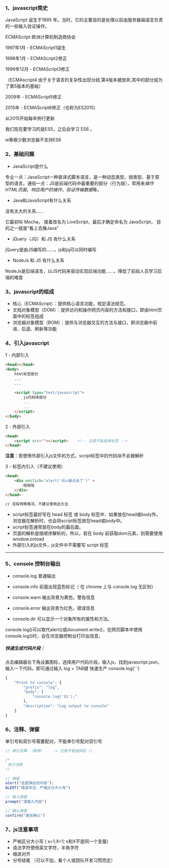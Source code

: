 ### 1、javascript简史

JavaScript 诞生于1995 年。当时，它的主要目的是处理以前由服务器端语言负责的一些输入验证操作。

ECMAScript  欧洲计算机制造商协会

1997年1月  -  ECMAScript1诞生

1998年1月  -  ECMAScript2修正

1999年12月  -  ECMAScript3修正

（ECMAscript4 由于关于语言的复杂性出现分歧,第4版本被放弃,其中的部分成为了第5版本的基础）

2009年  -  ECMAScript5修正

2015年  -  ECMAScript6修正（也称为ES2015）

从2015开始每年例行更新 

我们现在要学习的是ES5，之后会学习 ES6 。

ie等极少数浏览器不支持ES6

### 2、基础问题

- JavaScript是什么

专业一点：JavaScript一种直译式脚本语言，是一种动态类型、弱类型、基于原型的语言。通俗一点：JS是前端代码中最重要的部分（行为层），常用来*操作HTML页面*，*响应用户的操作*，*验证传输数据*等。

- Java和JavaScript有什么关系

没有太大的关系……

 它最初叫 Mocha， 接着改名为 LiveScript，最后才确定命名为 JavaScript，  目的之一就是“看上去像Java”

- jQuery（JQ）和 JS 有什么关系

jQuery是由JS编写的……，js和jq可以同时编写

- NodeJs 和 JS 有什么关系

NodeJs是后端语言，以JS代码来驱动实现后端功能……，降低了前段人员学习后端的难度

### 3、javascript的组成

- 核心（ECMAScript）：提供核心语言功能，规定语法规范。
- 文档对象模型（DOM）：提供访问和操作网页内容的方法和接口，即由html页面中的标签组成
- 浏览器对象模型（BOM）：提供与浏览器交互的方法与接口，即浏览器中前进、后退、刷新等功能

### 4、引入javascript

1 - 内部引入

```html
<head></head>
<body>
    html标签部分
	...
    ...
    
    <script type="text/javascript">
        js代码块部分
		...
        ...
    </script>
</body>
```

2 - 外部引入

```html
<head>
	<script src=""></script>    <!-- 注意不能是单标签 -->
</head>
```

**注意**：若使用外部引入js文件的方式，script标签中的代码块不会被解析

3 - 标签内引入（不建议使用）

```html
<head>
	<div onclick="alert('div被点击了')" >
        哈哈哈
    </div>
</head>

// 没有特殊情况，不建议使用此方法
```

- script标签最好写在 head 标签 或 body 标签中，如果放在head或body外，浏览器在解析时，也会将script标签放在head或body中。
- script标签通常放在body的最后面。
- 页面的解析是按顺序解析的，所以，若在 body 前获取dom元素，则需要使用 window.onload
- 外部引入的js文件，js文件中不需要写 script 标签

------

### 5、console 控制台输出

- console.log  普通输出

- console.info   前面出现蓝色标记（ 在 chrome 上与 console.log 无区别）

- console.warn  输出背景为黄色，警告信息

- console.error  输出背景为红色，错误信息

-  console.dir  可以显示一个对象所有的属性和方法。 

  console.log()可以取代alert()或document.write()，在网页脚本中使用console.log()时，会在浏览器控制台打印出信息。 

##### 快速生成代码片段：

点击编辑器左下角设置图标，选择用户代码片段，输入js，找到javascript.json，输入一下代码，即可通过输入 log + TAB键 快速生产 console.log(' ')

```js
{
	"Print to console": {
		"prefix": "log",
		"body": [
			"console.log('$1');"
		],
		"description": "Log output to console"
	}
}
```

### 6、注释、弹窗

单引号和双引号需要配对，不能单引号配对双引号

```js
// 单行注释 （常用）    -> 注意不是返斜杠 \\

/*
 多行注释
*/

// 弹窗
alert("这是弹出的内容");
ALERT("错误写法，严格区分大小写")

// 输入弹窗
prompt("请输入内容")

// 确认弹窗
confirm("是否确认")
```

### 7、js注意事项

- 严格区分大小写 ( x=1;X=1; x和X不是同一个变量)
- 语法字符使用英文字符，半角字符  
- 缩进对齐
- 分号结尾 （可以不加，看个人或团队开发习惯而定）

